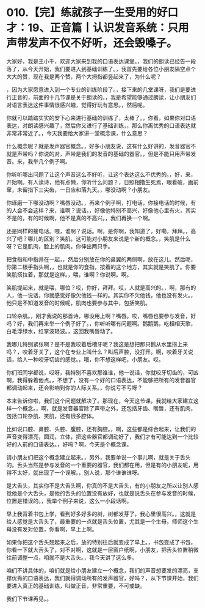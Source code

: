 # 010.【完】练就孩子一生受用的好口才：19、正音篇丨认识发音系统：只用声带发声不仅不好听，还会毁嗓子。

大家好，我是王小千，欢迎大家来到我的口语表达课堂。，我们的朗读已经告一段落了，从今天开始，我们要进入到基础训练了。，我首先要给各位小朋友隔空点个大大的赞，现在我是两个赞，两个大拇指都竖起来了，为什么呢？

，因为大家愿意进入到一个专业的训练阶段了。，接下来的几堂课呀，我们是要进行正音的，前面的十几节课是关于朗读的。，我是希望能够通过朗读，让小朋友们对语言表达这件事情很感兴趣，觉得好玩有意思。，然后呢。

你就可以踏踏实实的安下心来进行基础的训练了，太棒了。，你看，如果你对口语表达，对朗读感兴趣了，然后你又进行了基础训练，，那么你离优秀的口语表达就非常非常近了。，今天我要给大家讲一堂概念课，什么意思？

什么概念呢？就是发声器官概念。，好多小朋友说，这有什么好讲的，发音器官不就是声带吗？你说的对，声带是我们的发音的基础的器官。，但是不能只用声带发音。来，我举几个例子啊。

你听听哪出问题了让这个声音这么不好听，让这个表达这么不优秀的。，好，来，开始啊。有人读诗，他有点懒，你听什么问题？，日照相撸生死焉，眼看破，画前窜，未留指下三尖齿，一日应和落九天。，哪没动啊？小朋友。

你琢磨一下哪没动啊？嘴唇没动。，再来个例子啊，打电话，你接电话的时候，有的人会不会这样？来，谁啊？说话。，好像他特别不高兴，好像他心里有火，其实不是的，有的时候啊，他不是真的不高兴。，我们再换一个啊。

还是同样的接电话。喂，谁啊？说话。啊，是你啊，我知道了，好嘞，拜拜。，高兴了吧？哪儿的区别？笑肌，这可能对小朋友来说是个新的概念。，笑肌是什么呀？它是肌肉，脸上的肌肉。你伸出两只手。

把食指和中指并在一起，，然后分别放在你的鼻翼的两侧啊，放在这儿。然后呢，你第二根手指头啊，，也就是你的食指，按着的这个地方，其实就是笑肌了。你要笑肌搭拉着，那就是这样。，喂，谁啊？你说啊。啊。

笑肌提起来，就是喂，哪位？哎，你好，拜拜。哎，人就是高兴的。，啊，那有的人，他一说话，你就感觉好像欠他钱一样的。其实你不欠他钱，他也没有发火。，他只是不知道发音的时候呢，肌肉也要参与其中，包括笑肌。

口轮杂肌。，刚才我说的那首诗，哪没用上啊？嘴唇。哎，嘴唇也要参与发音，好吗？好，我们再来举一个例子好了。，你听听哪有问题啊。鹅鹅鹅，吃相相天歌，白毛浮绿水，红掌波轻波。，这回我嘴唇动了。

我哪儿特别紧张啊？是不是我咬着后槽牙呢？我这是想把那只鹅从水里捞上来吗？，咬着牙关了，这个在专业上叫什么？叫后声腔，没打开。啊，咬着牙关说话，给人一种咬牙切齿的感觉。，哦，你不想这样吧，小朋友。哎。

你们班同学都说，哎呀，我特别不喜欢那谁谁，他一说话，你就咬牙切齿的，可凶啊，我得躲着他点。，不想了，没有一个好的口语表达，不能够把所有的发音器官都调动起来，还会影响到你的人际关系。，你说亏不亏呀？

本来告诉你啦，我们这个问题就解决了。那现在，今天这节课，我就给大家建立这样一个概念。，啊，就是发音器官除了声带之外，还包括牙齿、嘴唇，还有肌肉，包括口轮杂肌、笑肌，还有很多腔体。

比如说口腔、鼻腔、头腔、腹腔，还有胸腔。，啊，这些都是综合起来，让我们的声音变得漂亮，圆润，立体，把这些器官都调动好了，我们才有可能达到一个比较好的人前的口语表达。，好吗？啊，今天是个概念课。

请小朋友们把这个概念建立起来。，另外，我要单说一个事儿啊，就是关于舌头的。舌头当然是参与发音的一个重要的器官，我们都在用，但是有的小朋友呢，用得不太好，就出现了一个误解。，别人说，那个谁谁谁呀。

是大舌头，其实你不是大舌头啊，你真的不是大舌头，有的小朋友之所以让别人感觉他是个大舌头，是他的舌头的位置没有放好，也就是说舌头在参与发音的时候，位置是错误的。，我举个例子来说，这么一小段话啊。

早上我背着书包上学，看到好多好多的树，树都发芽了，我心里很高兴。，这就是给人感觉是大舌头了，最重要的一点就是舌头位置，尤其是一个生母，师师这个生母没有发对位置，你看啊，早上上啊。

如果你把这个舌头翘起来之后，放的特别往后就变成了早上。，书包变成了书包，你看一下就大舌头了，对不对啊，这就是一层窗户纸啊，小朋友，把舌头位置稍微往前调整一点，咱就不是大舌头。，我今天讲了这么多。

咱们不讲具体的，咱们就是给小朋友建立一个概念，我们的声音想要发的漂亮，支撑优秀的口语表达，我们就得调动所有的发声器官，好吗？，从下节课开始，我们要进入真正的基础训练，叫做正音，非常重要，不可或缺。

我们下节课再见。。